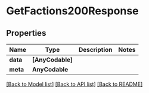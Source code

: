 # GetFactions200Response

## Properties
Name | Type | Description | Notes
------------ | ------------- | ------------- | -------------
**data** | **[AnyCodable]** |  | 
**meta** | **AnyCodable** |  | 

[[Back to Model list]](../README.md#documentation-for-models) [[Back to API list]](../README.md#documentation-for-api-endpoints) [[Back to README]](../README.md)



